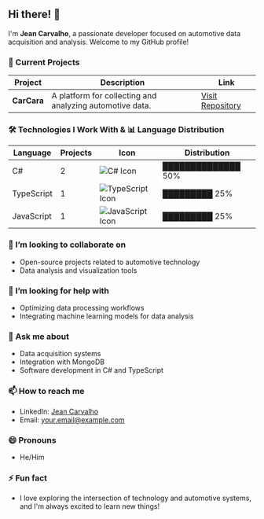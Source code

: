 ## Hi there! 👋

I'm **Jean Carvalho**, a passionate developer focused on automotive data acquisition and analysis. Welcome to my GitHub profile!

### 🔭 Current Projects
| Project    | Description                                      | Link                                        |
|------------|--------------------------------------------------|---------------------------------------------|
| **CarCara**| A platform for collecting and analyzing automotive data. | [Visit Repository](https://github.com/yourusername/carcara) |

### 🛠️ Technologies I Work With & 📊 Language Distribution
| Language      | Projects  | Icon                       | Distribution |
|---------------|-----------|-----------------------------|--------------|
| C#            | 2         | ![C# Icon](https://img.icons8.com/color/48/000000/c-sharp-logo.png)   | ██████████████  50%  |
| TypeScript    | 1         | ![TypeScript Icon](https://img.icons8.com/color/48/000000/typescript.png)   | █████████       25%   |
| JavaScript    | 1         | ![JavaScript Icon](https://img.icons8.com/color/48/000000/javascript.png)   | █████████       25%   |

### 👯 I’m looking to collaborate on
- Open-source projects related to automotive technology
- Data analysis and visualization tools

### 🤔 I’m looking for help with
- Optimizing data processing workflows
- Integrating machine learning models for data analysis

### 💬 Ask me about
- Data acquisition systems
- Integration with MongoDB
- Software development in C# and TypeScript

### 📫 How to reach me
- LinkedIn: [Jean Carvalho](https://www.linkedin.com/in/seuperfil)
- Email: your.email@example.com

### 😄 Pronouns
- He/Him

### ⚡ Fun fact
- I love exploring the intersection of technology and automotive systems, and I'm always excited to learn new things!
